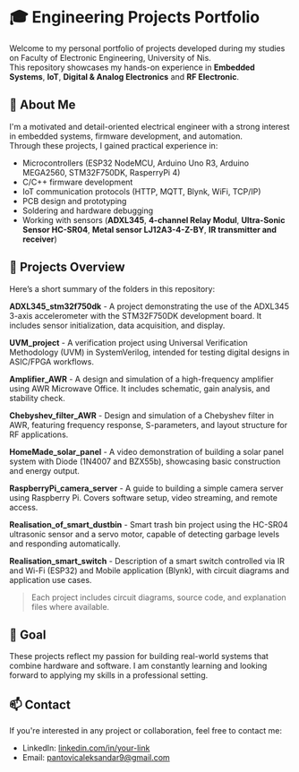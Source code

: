 # 🎓 Engineering Projects Portfolio

Welcome to my personal portfolio of projects developed during my studies on Faculty of Electronic Engineering, University of Nis.  
This repository showcases my hands-on experience in **Embedded Systems**, **IoT**, **Digital & Analog Electronics** and **RF Electronic**.

## 📌 About Me

I'm a motivated and detail-oriented electrical engineer with a strong interest in embedded systems, firmware development, and automation.  
Through these projects, I gained practical experience in:

- Microcontrollers (ESP32 NodeMCU, Arduino Uno R3, Arduino MEGA2560, STM32F750DK, RasperryPi 4)
- C/C++ firmware development
- IoT communication protocols (HTTP, MQTT, Blynk, WiFi, TCP/IP)
- PCB design and prototyping
- Soldering and hardware debugging
- Working with sensors (**ADXL345**, **4-channel Relay Modul**, **Ultra-Sonic Sensor HC-SR04**, **Metal sensor LJ12A3-4-Z-BY**, **IR transmitter and receiver**)

## 📁 Projects Overview

Here’s a short summary of the folders in this repository:

**ADXL345_stm32f750dk** - A project demonstrating the use of the ADXL345 3-axis accelerometer with the STM32F750DK development board. It includes sensor initialization, data acquisition, and display.

**UVM_project** - A verification project using Universal Verification Methodology (UVM) in SystemVerilog, intended for testing digital designs in ASIC/FPGA workflows.

**Amplifier_AWR** - A design and simulation of a high-frequency amplifier using AWR Microwave Office. It includes schematic, gain analysis, and stability check.

**Chebyshev_filter_AWR** - Design and simulation of a Chebyshev filter in AWR, featuring frequency response, S-parameters, and layout structure for RF applications.

**HomeMade_solar_panel** - A video demonstration of building a solar panel system with Diode (1N4007 and BZX55b), showcasing basic construction and energy output.

**RaspberryPi_camera_server** - A guide to building a simple camera server using Raspberry Pi. Covers software setup, video streaming, and remote access.

**Realisation_of_smart_dustbin** -  Smart trash bin project using the HC-SR04 ultrasonic sensor and a servo motor, capable of detecting garbage levels and responding automatically.

**Realisation_smart_switch** - Description of a smart switch controlled via IR and Wi-Fi (ESP32) and Mobile application (Blynk), with circuit diagrams and application use cases.

> Each project includes circuit diagrams, source code, and explanation files where available.

## 🚀 Goal

These projects reflect my passion for building real-world systems that combine hardware and software. I am constantly learning and looking forward to applying my skills in a professional setting.

## 📫 Contact

If you're interested in any project or collaboration, feel free to contact me:

- LinkedIn: [linkedin.com/in/your-link](https://www.linkedin.com/in/aleksandar-pantovic981075305/)  
- Email: pantovicaleksandar9@gmail.com
